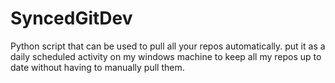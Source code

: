 # SyncedGitDev
Python script that can be used to pull all your repos automatically. put it as a daily scheduled activity on my windows machine to keep all my repos up to date without having to manually pull them.

